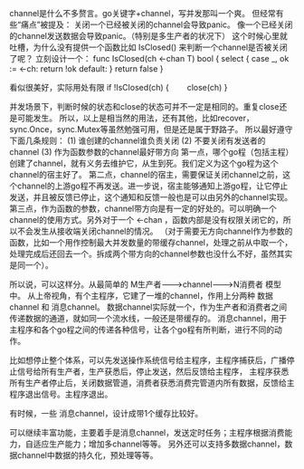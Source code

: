 channel是什么不多赘言。go关键字+channel，写并发那叫一个爽。
但经常有些“痛点”被提及：
关闭一个已经被关闭的channel会导致panic。
像一个已经关闭的channel发送数据会导致panic。（特别是多生产者的状况下）
这个时候心里就吐槽，为什么没有提供一个函数比如 IsClosed() 来判断一个channel是否被关闭了呢？
立刻设计一个：
func IsClosed(ch <-chan T) bool {
	select {
	case _, ok := <-ch:
		return !ok
	default:
	}
	return false
}

看似很美好，实际用处有限
if !IsClosed(ch) {
　　close(ch)
}

并发场景下，判断时候的状态和close的状态可并不一定是相同的。重复close还是可能发生。
所以，以上是相当然的用法，还有其他，比如recover，sync.Once，sync.Mutex等虽然勉强可用，但是还是属于野路子。
所以最好遵守下面几条规则：
(1) 谁创建的channel谁负责关闭
(2) 不要关闭有发送者的channel
(3) 作为函数参数的channel最好带方向
第一点，哪个go程（包括主程）创建了channel，就有义务去维护它，从生到死。我们定义为这个go程为这个channel的宿主好了。
第二点，channel的宿主，需要保证关闭channel之前，这个channel的上游go程不再发送。进一步说，宿主能够通知上游go程，让它停止发送，并且被反馈已停止，这个通知和反馈一般也是可以由另外的channel实现。
第三点，作为函数的参数，channel带方向是有一定的好处的。可以明确一个channel的使用方式。另外对于一个 <-chan ，函数内部是没有权限关闭它的，所以不会发生从接收端关闭channel的情况。
（对于需要无方向channel作为参数的函数，比如一个用作控制最大并发数量的带缓存channel，处理之前从中取一个，处理完成后还回去一个。拆成两个带方向的channel参数也没什么不好，虽然其实是同一个）。
 
所以说，可以这样分。从最简单的   M生产者--->channel--->N消费者 模型中。
从上帝视角，有个主程序，它建了一堆的channel，作用上分两种   数据channel  和  消息channel。
数据channel实际就一个，作为生产者和消费者之间传递数据的通道，就如同一个流水线，一般还是带缓存的。
消息channel，用于主程序和各个go程之间的传递各种信号，让各个go程有所判断，进行不同的动作。
 
比如想停止整个体系，可以先发送操作系统信号给主程序，主程序捕获后，广播停止信号给所有生产者，生产获悉后，停止发送，然后反馈给主程序，
主程序获悉所有生产者停止后，关闭数据管道，消费者获悉消费完管道内所有数据，反馈给主程序退出信号。主程序退出。
 
有时候，一些 消息channel，设计成带1个缓存比较好。
 
可以继续丰富功能，主要着手是消息channel，发送定时任务；主程序根据消费能力，自适应生产能力；增加多channel等等。
另外还可以支持多数据channel，数据channel中数据的持久化，预处理等等。